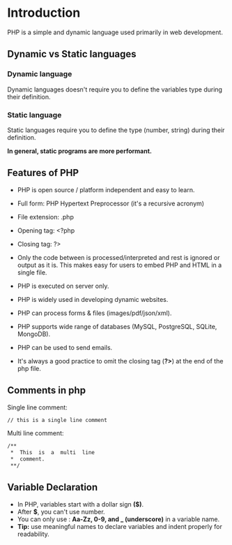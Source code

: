 # Introduction

PHP is a simple and dynamic language used primarily in web development.

## Dynamic vs Static languages

### Dynamic language

Dynamic languages doesn't require you to define the variables type during their definition.

### Static language

Static languages require you to define the type (number, string) during their definition.

**In general, static programs are more performant.**

## Features of PHP

- PHP is open source / platform independent and easy to learn.

- Full form: PHP Hypertext Preprocessor (it's a recursive acronym)

- File extension: .php

- Opening tag: <?php

- Closing tag: ?>

- Only the code between <?php and ?> is processed/interpreted and rest is ignored or output as it is. This makes easy for users to embed PHP and HTML in a single file.

- PHP is executed on server only.

- PHP is widely used in developing dynamic websites.

- PHP can process forms & files (images/pdf/json/xml).

- PHP supports wide range of databases (MySQL, PostgreSQL, SQLite, MongoDB).

- PHP can be used to send emails.
- It's always a good practice to omit the closing tag (**?>**) at the end of the php file.

## Comments in php

Single line comment:

```sh
// this is a single line comment
```

Multi line comment:

```sh
/**
 *  This  is  a  multi  line
 *  comment.
 **/
```

## Variable Declaration

- In PHP, variables start with a dollar sign **($)**.
- After **$**, you can't use number.
- You can only use : **Aa-Zz, 0-9, and \_ (underscore)** in a variable name.
- **Tip:** use meaningful names to declare variables and indent properly for readability.
